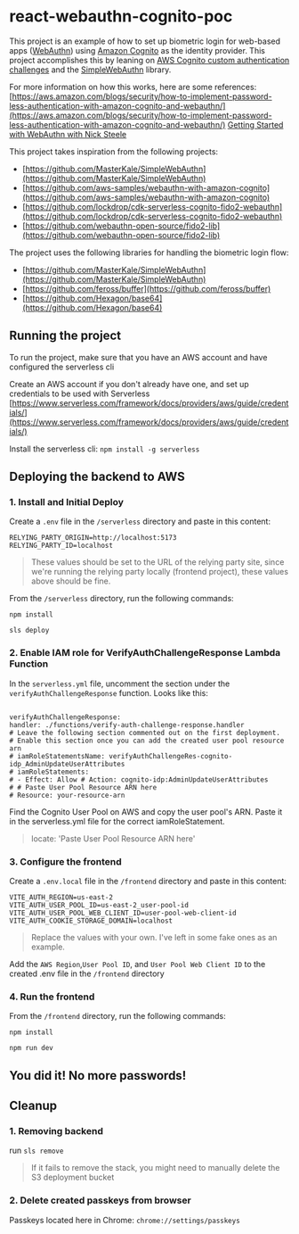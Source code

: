 # react-webauthn-cognito-poc

This project is an example of how to set up biometric login for web-based apps ([WebAuthn](https://webauthn.io/)) using [Amazon Cognito](https://aws.amazon.com/cognito/) as the identity provider. This project accomplishes this by leaning on [AWS Cognito custom authentication challenges](https://docs.aws.amazon.com/cognito/latest/developerguide/user-pool-lambda-challenge.html) and the [SimpleWebAuthn](https://github.com/MasterKale/SimpleWebAuthn) library.

For more information on how this works, here are some references:
[https://aws.amazon.com/blogs/security/how-to-implement-password-less-authentication-with-amazon-cognito-and-webauthn/](https://aws.amazon.com/blogs/security/how-to-implement-password-less-authentication-with-amazon-cognito-and-webauthn/)
[Getting Started with WebAuthn with Nick Steele](https://youtu.be/yccBhpdJjJc)

This project takes inspiration from the following projects:

- [https://github.com/MasterKale/SimpleWebAuthn](https://github.com/MasterKale/SimpleWebAuthn)
- [https://github.com/aws-samples/webauthn-with-amazon-cognito](https://github.com/aws-samples/webauthn-with-amazon-cognito)
- [https://github.com/lockdrop/cdk-serverless-cognito-fido2-webauthn](https://github.com/lockdrop/cdk-serverless-cognito-fido2-webauthn)
- [https://github.com/webauthn-open-source/fido2-lib](https://github.com/webauthn-open-source/fido2-lib)

The project uses the following libraries for handling the biometric login flow:

- [https://github.com/MasterKale/SimpleWebAuthn](https://github.com/MasterKale/SimpleWebAuthn)
- [https://github.com/feross/buffer](https://github.com/feross/buffer)
- [https://github.com/Hexagon/base64](https://github.com/Hexagon/base64)

## Running the project

To run the project, make sure that you have an AWS account and have configured the serverless cli

Create an AWS account if you don't already have one, and set up credentials to be used with Serverless
[https://www.serverless.com/framework/docs/providers/aws/guide/credentials/](https://www.serverless.com/framework/docs/providers/aws/guide/credentials/)

Install the serverless cli:
`npm install -g serverless`

## Deploying the backend to AWS

### 1. Install and Initial Deploy

Create a `.env` file in the `/serverless` directory and paste in this content:

```
RELYING_PARTY_ORIGIN=http://localhost:5173
RELYING_PARTY_ID=localhost
```

> These values should be set to the URL of the relying party site, since we're running the relying party locally (frontend project), these values above should be fine.

From the `/serverless` directory, run the following commands:

`npm install`

`sls deploy`

### 2. Enable IAM role for VerifyAuthChallengeResponse Lambda Function

In the `serverless.yml` file, uncomment the section under the `verifyAuthChallengeResponse` function. Looks like this:

```

verifyAuthChallengeResponse:
handler: ./functions/verify-auth-challenge-response.handler
# Leave the following section commented out on the first deployment.
# Enable this section once you can add the created user pool resource arn
# iamRoleStatementsName: verifyAuthChallengeRes-cognito-idp_AdminUpdateUserAttributes
# iamRoleStatements:
# - Effect: Allow # Action: cognito-idp:AdminUpdateUserAttributes
# # Paste User Pool Resource ARN here
# Resource: your-resource-arn

```

Find the Cognito User Pool on AWS and copy the user pool's ARN. Paste it in the serverless.yml file for the correct iamRoleStatement.

> locate: 'Paste User Pool Resource ARN here'

### 3. Configure the frontend

Create a `.env.local` file in the `/frontend` directory and paste in this content:

```
VITE_AUTH_REGION=us-east-2
VITE_AUTH_USER_POOL_ID=us-east-2_user-pool-id
VITE_AUTH_USER_POOL_WEB_CLIENT_ID=user-pool-web-client-id
VITE_AUTH_COOKIE_STORAGE_DOMAIN=localhost
```

> Replace the values with your own. I've left in some fake ones as an example.

Add the `AWS Region`,`User Pool ID`, and `User Pool Web Client ID` to the created .env file in the `/frontend` directory

### 4. Run the frontend

From the `/frontend` directory, run the following commands:

`npm install`

`npm run dev`

## You did it! No more passwords!

## Cleanup

### 1. Removing backend

run `sls remove`

> If it fails to remove the stack, you might need to manually delete the S3 deployment bucket

### 2. Delete created passkeys from browser

Passkeys located here in Chrome:
`chrome://settings/passkeys`
